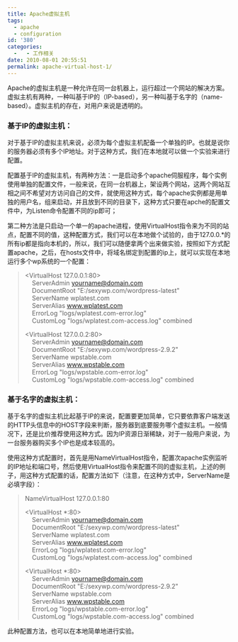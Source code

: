 ```yaml
---
title: Apache虚拟主机
tags:
  - apache
  - configuration
id: '380'
categories:
  -   - 工作相关
date: 2010-08-01 20:55:51
permalink: apache-virtual-host-1/
---
```


Apache的虚拟主机是一种允许在同一台机器上，运行超过一个网站的解决方案。虚拟主机有两种，一种叫基于IP的（IP-based），另一种叫基于名字的（name-based）。虚拟主机的存在，对用户来说是透明的。
<!-- more -->
### 基于IP的虚拟主机：

对于基于IP的虚拟主机来说，必须为每个虚拟主机配备一个单独的IP。也就是说你的服务器必须有多个IP地址。对于这种方式，我们在本地就可以做一个实验来进行配置。

配置基于IP的虚拟主机，有两种方法：一是启动多个apache伺服程序，每个实例使用单独的配置文件，一般来说，在同一台机器上，架设两个网站，这两个网站互相之间不希望对方访问自己的文件，就使用这种方式，每个apache实例都是用单独的用户名，组来启动，并且放到不同的目录下，这种方式只要在apche的配置文件中，为Listen命令配置不同的ip即可；

第二种方法是只启动一个单一的apache进程，使用VirtualHost指令来为不同的站点，配置不同的值，这种配置方式，我们可以在本地做个试验的，由于127.0.0.*的所有ip都是指向本机的，所以，我们可以随便拿两个出来做实验，按照如下方式配置apache，之后，在hosts文件中，将域名绑定到配置的ip上，就可以实现在本地运行多个wp系统的一个配置：

> <VirtualHost 127.0.0.1:80>  
>     ServerAdmin yourname@domain.com  
>     DocumentRoot "E:/sexywp.com/wordpress-latest"  
>     ServerName wplatest.com  
>     ServerAlias www.wplatest.com  
>     ErrorLog "logs/wplatest.com-error.log"  
>     CustomLog "logs/wplatest.com-access.log" combined  
> </VirtualHost>
> 
> <VirtualHost 127.0.0.2:80>  
>     ServerAdmin yourname@domain.com  
>     DocumentRoot "E:/sexywp.com/wordpress-2.9.2"  
>     ServerName wpstable.com  
>     ServerAlias www.wpstable.com  
>     ErrorLog "logs/wpstable.com-error.log"  
>     CustomLog "logs/wpstable.com-access.log" combined  
> </VirtualHost>

### 基于名字的虚拟主机：

基于名字的虚拟主机比起基于IP的来说，配置要更加简单，它只要依靠客户端发送的HTTP头信息中的HOST字段来判断，服务器到底要服务哪个虚拟主机。一般情况下，还是比价推荐使用这种方式。因为IP资源日渐稀缺，对于一般用户来说，为一台服务器购买多个IP也是成本较高的。

使用这种方式配置时，首先是用NameVirtualHost指令，配置次apache实例监听的IP地址和端口号，然后使用VirtualHost指令来配置不同的虚拟主机，上述的例子，用这种方式配置的话，配置方法如下（注意，在这种方式中，ServerName是必填字段）：

> NameVirtualHost 127.0.0.1:80
> 
> <VirtualHost *:80>  
>     ServerAdmin yourname@domain.com  
>     DocumentRoot "E:/sexywp.com/wordpress-latest"  
>     ServerName wplatest.com  
>     ServerAlias www.wplatest.com  
>     ErrorLog "logs/wplatest.com-error.log"  
>     CustomLog "logs/wplatest.com-access.log" combined  
> </VirtualHost>
> 
> <VirtualHost *:80>  
>     ServerAdmin yourname@domain.com  
>     DocumentRoot "E:/sexywp.com/wordpress-2.9.2"  
>     ServerName wpstable.com  
>     ServerAlias www.wpstable.com  
>     ErrorLog "logs/wpstable.com-error.log"  
>     CustomLog "logs/wpstable.com-access.log" combined  
> </VirtualHost>

此种配置方法，也可以在本地简单地进行实验。